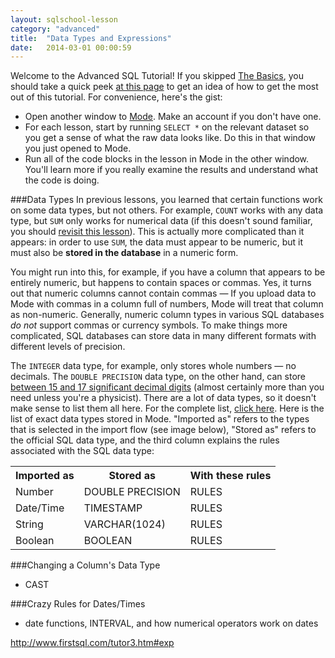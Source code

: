 ```yaml
---
layout: sqlschool-lesson
category: "advanced"
title:  "Data Types and Expressions"
date:   2014-03-01 00:00:59
---
```


Welcome to the Advanced SQL Tutorial! If you skipped [The Basics](/the-basics/basic-concepts), you should take a quick peek [at this page](/the-basics/select-from.html) to get an idea of how to get the most out of this tutorial. For convenience, here's the gist:

* Open another window to [Mode](http://modeanalytics.com). Make an account if you don't have one.
* For each lesson, start by running `SELECT *` on the relevant dataset so you get a sense of what the raw data looks like. Do this in that window you just opened to Mode.
* Run all of the code blocks in the lesson in Mode in the other window. You'll learn more if you really examine the results and understand what the code is doing.

###Data Types
In previous lessons, you learned that certain functions work on some data types, but not others. For example, `COUNT` works with any data type, but `SUM` only works for numerical data (if this doesn't sound familiar, you should [revisit this lesson](/intermediate/aggregation-functions.html)). This is actually more complicated than it appears: in order to use `SUM`, the data must appear to be numeric, but it must also be **stored in the database** in a numeric form.

You might run into this, for example, if you have a column that appears to be entirely numeric, but happens to contain spaces or commas. Yes, it turns out that numeric columns cannot contain commas &mdash; If you upload data to Mode with commas in a column full of numbers, Mode will treat that column as non-numeric. Generally, numeric column types in various SQL databases *do not* support commas or currency symbols. To make things more complicated, SQL databases can store data in many different formats with different levels of precision.

The `INTEGER` data type, for example, only stores whole numbers &mdash; no decimals. The `DOUBLE PRECISION` data type, on the other hand, can store [between 15 and 17 significant decimal digits](http://en.wikipedia.org/wiki/Double-precision_floating-point_format) (almost certainly more than you need unless you're a physicist). There are a lot of data types, so it doesn't make sense to list them all here. For the complete list, [click here](http://www.w3schools.com/sql/sql_datatypes_general.asp). Here is the list of exact data types stored in Mode. "Imported as" refers to the types that is selected in the import flow (see image below), "Stored as" refers to the official SQL data type, and the third column explains the rules associated with the SQL data type:

<!-- screenshow showing dropdown selection for data type in import flow-->

<table>
  <tr><th>Imported as</th>  <th>Stored as</th>        <th>With these rules</th></tr>
  <tr><td>Number</td>       <td>DOUBLE PRECISION</td> <td class="right">RULES</td></tr>
  <tr><td>Date/Time</td>    <td>TIMESTAMP</td>        <td class="right">RULES</td></tr>
  <tr><td>String</td>       <td>VARCHAR(1024)</td>    <td class="right">RULES</td></tr>
  <tr><td>Boolean</td>      <td>BOOLEAN</td>          <td class="right">RULES</td></tr>
</table>

###Changing a Column's Data Type


* CAST

###Crazy Rules for Dates/Times
* date functions, INTERVAL, and how numerical operators work on dates



http://www.firstsql.com/tutor3.htm#exp

